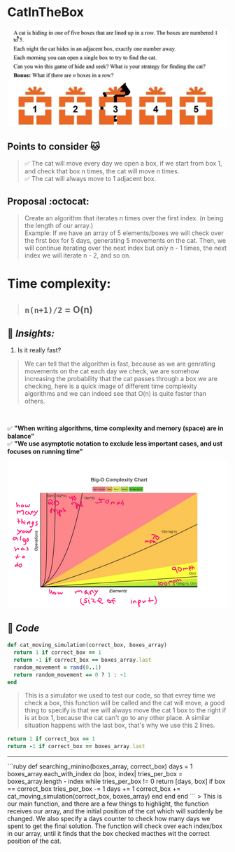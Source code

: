 # CatInTheBox
<p align="center">
  <img src="assets/image.png" />
</p>

## Points to consider 🐱
> ✅ The cat will move every day we open a box, if we start from box 1, and check that box n times, the cat will move n times.<br>
> ✅ The cat will always move to 1 adjacent box. <br>


## Proposal :octocat:
> Create an algorithm that iterates n times over the first index. (n being the length of our array.) <br>
> Example: If we have an array of 5 elements/boxes we will check over the first box for 5 days, generating 5 movements on the cat.
> Then, we will continue iterating over the next index but only n - 1 times, the next index we will iterate n - 2, and so on.

# Time complexity:
> ## `n(n+1)/2` = O(n)

## 🧦 **_Insights:_** 
1. Is it really fast?
> We can tell that the algorithm is fast, because as we are genrating movements on the cat each day we check, we are somehow increasing the probability that the cat passes through a box we are checking, here is a quick image of different time complexity algorithms and we can indeed see that O(n) is quite faster than others.
<br>

✅ **"When writing algorithms, time complexity and memory (space) are in balance"** <br>
✅ **"We use asymptotic notation to exclude less important cases, and ust focuses on running time"**

<p align="center">
  <img src="assets/complexity.png" />
</p>

## 🧦 **_Code_** 
```ruby
def cat_moving_simulation(correct_box, boxes_array)
  return 1 if correct_box == 1
  return -1 if correct_box == boxes_array.last
  random_movement = rand(0..1)
  return random_movement == 0 ? 1 : -1
end
```
> This is a simulator we used to test our code, so that evrey time we check a box, this function will be called and the cat will move, a good thing to specify is that we will always move the cat 1 box to the right if is at box 1, because the cat can't go to any other place. A similar situation happens with the last box, that's why we use this 2 lines.
```ruby
return 1 if correct_box == 1
return -1 if correct_box == boxes_array.last
```
<hr>
```ruby
def searching_minino(boxes_array, correct_box)
  days = 1
  boxes_array.each_with_index do |box, index|
    tries_per_box = boxes_array.length - index
    while tries_per_box != 0
      return [days, box] if box == correct_box
      tries_per_box -= 1
      days += 1
      correct_box += cat_moving_simulation(correct_box, boxes_array)
    end
  end
end
```
> This is our main function, and there are a few things to highlight, the function receives our array, and the initial position of the cat which will suddenly be changed. We also specify a days counter to check how many days we spent to get the final solution. The function will check over each index/box in our array, until it finds that the box checked macthes wit the correct position of the cat.
